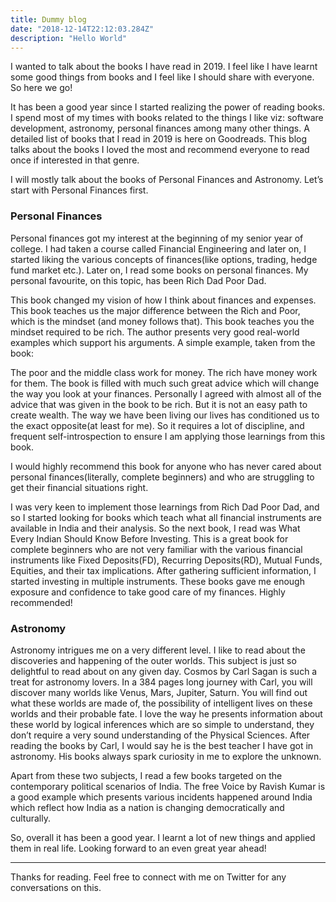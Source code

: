 ```yaml
---
title: Dummy blog
date: "2018-12-14T22:12:03.284Z"
description: "Hello World"
---
```


I wanted to talk about the books I have read in 2019. I feel like I have learnt some good things from books and I feel like I should share with everyone. So here we go!

It has been a good year since I started realizing the power of reading books. I spend most of my times with books related to the things I like viz: software development, astronomy, personal finances among many other things. A detailed list of books that I read in 2019 is here on Goodreads. This blog talks about the books I loved the most and recommend everyone to read once if interested in that genre.

I will mostly talk about the books of Personal Finances and Astronomy. Let’s start with Personal Finances first.

### Personal Finances
Personal finances got my interest at the beginning of my senior year of college. I had taken a course called Financial Engineering and later on, I started liking the various concepts of finances(like options, trading, hedge fund market etc.). Later on, I read some books on personal finances. My personal favourite, on this topic, has been Rich Dad Poor Dad.

This book changed my vision of how I think about finances and expenses. This book teaches us the major difference between the Rich and Poor, which is the mindset (and money follows that). This book teaches you the mindset required to be rich. The author presents very good real-world examples which support his arguments. A simple example, taken from the book:

The poor and the middle class work for money. The rich have money work for them.
The book is filled with much such great advice which will change the way you look at your finances. Personally I agreed with almost all of the advice that was given in the book to be rich. But it is not an easy path to create wealth. The way we have been living our lives has conditioned us to the exact opposite(at least for me). So it requires a lot of discipline, and frequent self-introspection to ensure I am applying those learnings from this book.

I would highly recommend this book for anyone who has never cared about personal finances(literally, complete beginners) and who are struggling to get their financial situations right.

I was very keen to implement those learnings from Rich Dad Poor Dad, and so I started looking for books which teach what all financial instruments are available in India and their analysis. So the next book, I read was What Every Indian Should Know Before Investing. This is a great book for complete beginners who are not very familiar with the various financial instruments like Fixed Deposits(FD), Recurring Deposits(RD), Mutual Funds, Equities, and their tax implications. After gathering sufficient information, I started investing in multiple instruments. These books gave me enough exposure and confidence to take good care of my finances. Highly recommended!

### Astronomy
Astronomy intrigues me on a very different level. I like to read about the discoveries and happening of the outer worlds. This subject is just so delightful to read about on any given day. Cosmos by Carl Sagan is such a treat for astronomy lovers. In a 384 pages long journey with Carl, you will discover many worlds like Venus, Mars, Jupiter, Saturn. You will find out what these worlds are made of, the possibility of intelligent lives on these worlds and their probable fate. I love the way he presents information about these world by logical inferences which are so simple to understand, they don’t require a very sound understanding of the Physical Sciences. After reading the books by Carl, I would say he is the best teacher I have got in astronomy. His books always spark curiosity in me to explore the unknown.

Apart from these two subjects, I read a few books targeted on the contemporary political scenarios of India. The free Voice by Ravish Kumar is a good example which presents various incidents happened around India which reflect how India as a nation is changing democratically and culturally.

So, overall it has been a good year. I learnt a lot of new things and applied them in real life. Looking forward to an even great year ahead!

---

Thanks for reading. Feel free to connect with me on Twitter for any conversations on this.
